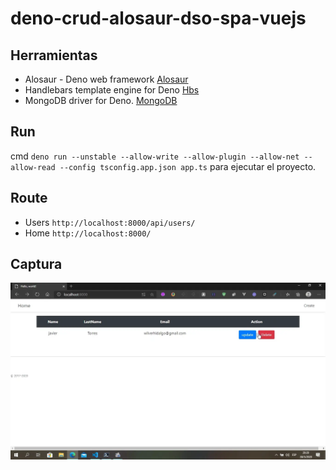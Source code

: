 # deno-crud-alosaur-dso-spa-vuejs

## Herramientas

- Alosaur - Deno web framework [Alosaur](https://github.com/alosaur/alosaur)
- Handlebars template engine for Deno [Hbs](https://github.com/alosaur/handlebars)
- MongoDB driver for Deno. [MongoDB ](https://deno.land/x/mongo)

## Run

cmd `deno run --unstable --allow-write --allow-plugin --allow-net --allow-read --config tsconfig.app.json app.ts` para ejecutar el proyecto.

## Route

- Users `http://localhost:8000/api/users/`
- Home `http://localhost:8000/`

## Captura

![Aquí la descripción de la imagen por si no carga](https://raw.githubusercontent.com/wilson-pc/deno-crud-mongodb-hbs-alosaur/master/images/output2.webp)
